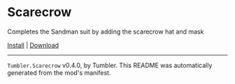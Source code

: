 # Scarecrow

Completes the Sandman suit by adding the scarecrow hat and mask

[Install](https://hitman-resources.netlify.app/smf-install-link/https://github.com/NeetBux-Hash/Tumbler.Halloweenman/releases/latest/download/mod.framework.zip) | [Download](https://github.com/NeetBux-Hash/Tumbler.Halloweenman/releases/latest/download/mod.framework.zip)

---

`Tumbler.Scarecrow` v0.4.0, by Tumbler. This README was automatically generated from the mod's manifest.

